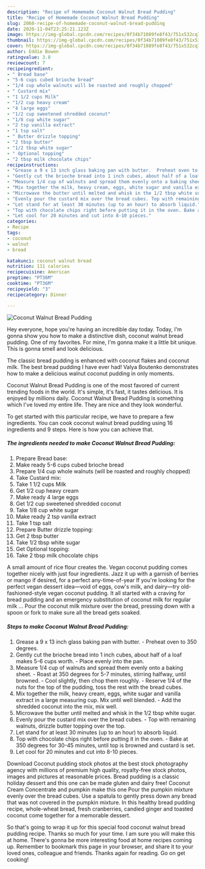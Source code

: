 ```yaml
---
description: "Recipe of Homemade Coconut Walnut Bread Pudding"
title: "Recipe of Homemade Coconut Walnut Bread Pudding"
slug: 2060-recipe-of-homemade-coconut-walnut-bread-pudding
date: 2020-11-04T23:25:21.123Z
image: https://img-global.cpcdn.com/recipes/0f34b71089fe8f43/751x532cq70/coconut-walnut-bread-pudding-recipe-main-photo.jpg
thumbnail: https://img-global.cpcdn.com/recipes/0f34b71089fe8f43/751x532cq70/coconut-walnut-bread-pudding-recipe-main-photo.jpg
cover: https://img-global.cpcdn.com/recipes/0f34b71089fe8f43/751x532cq70/coconut-walnut-bread-pudding-recipe-main-photo.jpg
author: Eddie Bowen
ratingvalue: 3.8
reviewcount: 7
recipeingredient:
- " Bread base"
- "5-6 cups cubed brioche bread"
- "1/4 cup whole walnuts will be roasted and roughly chopped"
- " Custard mix"
- "1 1/2 cups Milk"
- "1/2 cup heavy cream"
- "4 large eggs"
- "1/2 cup sweetened shredded coconut"
- "1/8 cup white sugar"
- "2 tsp vanilla extract"
- "1 tsp salt"
- " Butter drizzle topping"
- "2 tbsp butter"
- "1/2 tbsp white sugar"
- " Optional topping"
- "2 tbsp milk chocolate chips"
recipeinstructions:
- "Grease a 9 x 13 inch glass baking pan with butter.  Preheat oven to 350 degrees."
- "Gently cut the brioche bread into 1 inch cubes, about half of a loaf makes 5-6 cups worth.  Place evenly into the pan."
- "Measure 1/4 cup of walnuts and spread them evenly onto a baking sheet. Roast at 350 degrees for 5-7 minutes, stirring halfway, until browned. Cool slightly, then chop them roughly. Reserve 1/4 of the nuts for the top of the pudding, toss the rest with the bread cubes."
- "Mix together the milk, heavy cream, eggs, white sugar and vanilla extract in a large measuring cup. Mix until well blended. Add the shredded coconut into the mix, mix well."
- "Microwave the butter until melted and whisk in the 1/2 tbsp white sugar."
- "Evenly pour the custard mix over the bread cubes. Top with remaining walnuts, drizzle butter topping over the top."
- "Let stand for at least 30 minutes (up to an hour) to absorb liquid."
- "Top with chocolate chips right before putting it in the oven. Bake at 350 degrees for 30-45 minutes, until top is browned and custard is set."
- "Let cool for 20 minutes and cut into 8-10 pieces."
categories:
- Recipe
tags:
- coconut
- walnut
- bread

katakunci: coconut walnut bread 
nutrition: 111 calories
recipecuisine: American
preptime: "PT36M"
cooktime: "PT36M"
recipeyield: "3"
recipecategory: Dinner

---
```



![Coconut Walnut Bread Pudding](https://img-global.cpcdn.com/recipes/0f34b71089fe8f43/751x532cq70/coconut-walnut-bread-pudding-recipe-main-photo.jpg)

Hey everyone, hope you're having an incredible day today. Today, I'm gonna show you how to make a distinctive dish, coconut walnut bread pudding. One of my favorites. For mine, I'm gonna make it a little bit unique. This is gonna smell and look delicious.

The classic bread pudding is enhanced with coconut flakes and coconut milk. The best bread pudding I have ever had! Valya Boutenko demonstrates how to make a delicious walnut coconut pudding in only moments.

Coconut Walnut Bread Pudding is one of the most favored of current trending foods in the world. It's simple, it's fast, it tastes delicious. It is enjoyed by millions daily. Coconut Walnut Bread Pudding is something which I've loved my entire life. They are nice and they look wonderful.


To get started with this particular recipe, we have to prepare a few ingredients. You can cook coconut walnut bread pudding using 16 ingredients and 9 steps. Here is how you can achieve that.

<!--inarticleads1-->

##### The ingredients needed to make Coconut Walnut Bread Pudding:

1. Prepare  Bread base:
1. Make ready 5-6 cups cubed brioche bread
1. Prepare 1/4 cup whole walnuts (will be roasted and roughly chopped)
1. Take  Custard mix:
1. Take 1 1/2 cups Milk
1. Get 1/2 cup heavy cream
1. Make ready 4 large eggs
1. Get 1/2 cup sweetened shredded coconut
1. Take 1/8 cup white sugar
1. Make ready 2 tsp vanilla extract
1. Take 1 tsp salt
1. Prepare  Butter drizzle topping:
1. Get 2 tbsp butter
1. Take 1/2 tbsp white sugar
1. Get  Optional topping:
1. Take 2 tbsp milk chocolate chips


A small amount of rice flour creates the. Vegan coconut pudding comes together nicely with just four ingredients. Jazz it up with a garnish of berries or mango if desired, for a perfect any-time-of-year If you&#39;re looking for the perfect vegan dessert idea—void of eggs, cow&#39;s milk, and dairy—try old-fashioned-style vegan coconut pudding. It all started with a craving for bread pudding and an emergency substitution of coconut milk for regular milk … Pour the coconut milk mixture over the bread, pressing down with a spoon or fork to make sure all the bread gets soaked. 

<!--inarticleads2-->

##### Steps to make Coconut Walnut Bread Pudding:

1. Grease a 9 x 13 inch glass baking pan with butter.  - Preheat oven to 350 degrees.
1. Gently cut the brioche bread into 1 inch cubes, about half of a loaf makes 5-6 cups worth.  - Place evenly into the pan.
1. Measure 1/4 cup of walnuts and spread them evenly onto a baking sheet. - Roast at 350 degrees for 5-7 minutes, stirring halfway, until browned. - Cool slightly, then chop them roughly. - Reserve 1/4 of the nuts for the top of the pudding, toss the rest with the bread cubes.
1. Mix together the milk, heavy cream, eggs, white sugar and vanilla extract in a large measuring cup. Mix until well blended. - Add the shredded coconut into the mix, mix well.
1. Microwave the butter until melted and whisk in the 1/2 tbsp white sugar.
1. Evenly pour the custard mix over the bread cubes. - Top with remaining walnuts, drizzle butter topping over the top.
1. Let stand for at least 30 minutes (up to an hour) to absorb liquid.
1. Top with chocolate chips right before putting it in the oven. - Bake at 350 degrees for 30-45 minutes, until top is browned and custard is set.
1. Let cool for 20 minutes and cut into 8-10 pieces.


Download Coconut pudding stock photos at the best stock photography agency with millions of premium high quality, royalty-free stock photos, images and pictures at reasonable prices. Bread pudding is a classic holiday dessert and this one can be made gluten and dairy free! Coconut Cream Concentrate and pumpkin make this one Pour the pumpkin mixture evenly over the bread cubes. Use a spatula to gently press down any bread that was not covered in the pumpkin mixture. In this healthy bread pudding recipe, whole-wheat bread, fresh cranberries, candied ginger and toasted coconut come together for a memorable dessert. 

So that's going to wrap it up for this special food coconut walnut bread pudding recipe. Thanks so much for your time. I am sure you will make this at home. There's gonna be more interesting food at home recipes coming up. Remember to bookmark this page in your browser, and share it to your loved ones, colleague and friends. Thanks again for reading. Go on get cooking!
